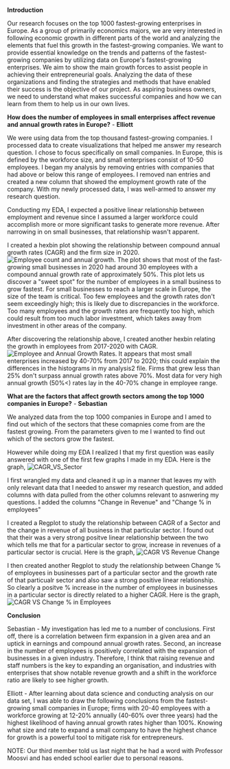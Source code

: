 **Introduction**

Our research focuses on the top 1000 fastest-growing enterprises in Europe. As a group of primarily economics majors, we are very interested in following economic growth in different parts of the world and analyzing the elements that fuel this growth in the fastest-growing companies. We want to provide essential knowledge on the trends and patterns of the fastest-growing companies by utilizing data on Europe's fastest-growing enterprises. We aim to show the main growth forces to assist people in achieving their entrepreneurial goals. Analyzing the data of these organizations and finding the strategies and methods that have enabled their success is the objective of our project. As aspiring business owners, we need to understand what makes successful companies and how we can learn from them to help us in our own lives.

**How does the number of employees in small enterprises affect revenue and annual growth rates in Europe?** - **Elliott**

We were using data from the top thousand fastest-growing companies. I processed data to create visualizations that helped me answer my research question. I chose to focus specifically on small companies. In Europe, this is defined by the workforce size, and small enterprises consist of 10-50 employees. I began my analysis by removing entries with companies that had above or below this range of employees. I removed nan entries and created a new column that showed the employment growth rate of the company. With my newly processed data, I was well-armed to answer my research question.

Conducting my EDA, I expected a positive linear relationship between employment and revenue since I assumed a larger workforce could accomplish more or more significant tasks to generate more revenue. After narrowing in on small businesses, that relationship wasn't apparent.

I created a hexbin plot showing the relationship between compound annual growth rates (CAGR) and the firm size in 2020. ![Employee count and annual growth](https://github.com/ubco-W2022T2-data301/project-group43/blob/main/images/CAGR_vs._%23employees.png). The plot shows that most of the fast-growing small businesses in 2020 had around 30 employees with a compound annual growth rate of approximately 50%. This plot lets us discover a "sweet spot" for the number of employees in a small business to grow fastest. For small businesses to reach a larger scale in Europe, the size of the team is critical. Too few employees and the growth rates don't seem exceedingly high; this is likely due to discrepancies in the workforce. Too many employees and the growth rates are frequently too high, which could result from too much labor investment, which takes away from investment in other areas of the company.

After discovering the relationship above, I created another hexbin relating the growth in employees from 2017-2020 with CAGR. ![Employee and Annual Growth Rates](https://github.com/ubco-W2022T2-data301/project-group43/blob/main/images/Growth_rates%20.png). It appears that most small enterprises increased by 40-70% from 2017 to 2020; this could explain the differences in the histograms in my analysis2 file. Firms that grew less than 25% don't surpass annual growth rates above 70%. Most data for very high annual growth (50%\<) rates lay in the 40-70% change in employee range.

**What are the factors that affect growth sectors among the top 1000 companies in Europe?** - **Sebastian**

We analyzed data from the top 1000 companies in Europe and I amed to find out which of the sectors that these comapnies come from are the fastest growing. From the parameters given to me I wanted to find out which of the sectors grow the fastest.

However while doing my EDA I realized I that my first question was easily answered with one of the first few graphs I made in my EDA. Here is the graph, 
![CAGR_VS_Sector](https://github.com/ubco-W2022T2-data301/project-group43/blob/main/images/Sector%20vs%20CAGR.png)

I first wrangled my data and cleaned it up in a manner that leaves my with only relevant data that I needed to answer my research question, and added columns with data pulled from the other columns relevant to asnwering my questions. I added the columns "Change in Revenue" and "Change % in employees"

I created a Regplot to study the relationship between CAGR of a Sector and the change in revenue of all business in that particular sector. I found out that their was a very strong positve linear relationship between the two which tells me that for a particular sector to grow, increase in revenues of a particular sector is crucial. Here is the graph, ![CAGR VS Revenue Change](https://github.com/ubco-W2022T2-data301/project-group43/blob/main/images/CAGR%20vs%20Change%20%25%20in%20Revenue.png)

I then created another Regplot to study the relationship between Change % of employees in businesses part of a particular sector and the growth rate of that particualr sector and also saw a strong positive linear relationship. So clearly a positve % increase in the number of employees in businesses in a particular sector is directly related to a higher CAGR. Here is the graph, ![CAGR VS Change % in Employees](https://github.com/ubco-W2022T2-data301/project-group43/blob/main/images/CAGR_vs._%23employees.png)

**Conclusion**

Sebastian - My investigation has led me to a number of conclusions. First off, there is a correlation between firm expansion in a given area and an uptick in earnings and compound annual growth rates. Second, an increase in the number of employees is positively correlated with the expansion of businesses in a given industry. Therefore, I think that raising revenue and staff numbers is the key to expanding an organisation, and industries with enterprises that show notable revenue growth and a shift in the workforce ratio are likely to see higher growth.

Elliott - After learning about data science and conducting analysis on our data set, I was able to draw the following conclusions from the fastest-growing small companies in Europe; firms with 20-40 employees with a workforce growing at 12-20% annually (40-60% over three years) had the highest likelihood of having annual growth rates higher than 100%. Knowing what size and rate to expand a small company to have the highest chance for growth is a powerful tool to mitigate risk for entrepreneurs.


NOTE: Our third member told us last night that he had a word with Professor Moosvi and has ended school earlier due to personal reasons.